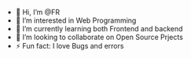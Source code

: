 - 👋 Hi, I’m @FR
- 👀 I’m interested in Web Programming
- 🌱 I’m currently learning both Frontend and backend
- 💞️ I’m looking to collaborate on Open Source Prjects
- ⚡ Fun fact: I love Bugs and errors
